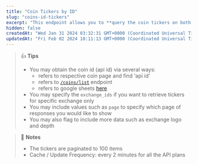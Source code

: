 ```yaml
---
title: "Coin Tickers by ID"
slug: "coins-id-tickers"
excerpt: "This endpoint allows you to **query the coin tickers on both centralized exchange (cex) and decentralized exchange (dex) based on a particular coin id**."
hidden: false
createdAt: "Wed Jan 31 2024 03:32:31 GMT+0000 (Coordinated Universal Time)"
updatedAt: "Fri Feb 02 2024 18:11:13 GMT+0000 (Coordinated Universal Time)"
---
```

> 👍 **Tips**
> 
> - You may obtain the coin id (api id) via several ways:
>   - refers to respective coin page and find ‘api id’
>   - refers to [`/coins/list`](/reference/coins-list) endpoint
>   - refers to google sheets [here](https://docs.google.com/spreadsheets/d/1wTTuxXt8n9q7C4NDXqQpI3wpKu1_5bGVmP9Xz0XGSyU/edit?usp=sharing)
> - You may specify the `exchange_ids` if you want to retrieve tickers for specific exchange only
> - You may include values such as  `page` to specify which page of responses you would like to show
> - You may also flag to include more data such as exchange logo and depth

> 📘 **Notes**
> 
> - The tickers are paginated to 100 items
> - Cache / Update Frequency:  every 2 minutes for all the API plans
